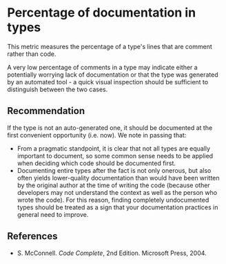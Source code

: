 # Percentage of documentation in types
This metric measures the percentage of a type's lines that are comment rather than code.

A very low percentage of comments in a type may indicate either a potentially worrying lack of documentation or that the type was generated by an automated tool - a quick visual inspection should be sufficient to distinguish between the two cases.


## Recommendation
If the type is not an auto-generated one, it should be documented at the first convenient opportunity (i.e. now). We note in passing that:

* From a pragmatic standpoint, it is clear that not all types are equally important to document, so some common sense needs to be applied when deciding which code should be documented first.
* Documenting entire types after the fact is not only onerous, but also often yields lower-quality documentation than would have been written by the original author at the time of writing the code (because other developers may not understand the context as well as the person who wrote the code). For this reason, finding completely undocumented types should be treated as a sign that your documentation practices in general need to improve.

## References
* S. McConnell. *Code Complete*, 2nd Edition. Microsoft Press, 2004.
